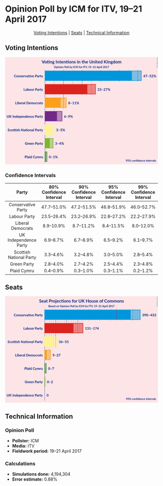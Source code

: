 # Opinion Poll by ICM for ITV, 19–21 April 2017

<p align="center"><a href="#voting-intentions">Voting Intentions</a> | <a href="#seats">Seats</a> | <a href="#technical-information">Technical Information</a></p>

## Voting Intentions

![Graph with voting intentions not yet produced](2017-04-21-ICM.png "Voting Intentions")

### Confidence Intervals

| Party | 80% Confidence Interval | 90% Confidence Interval | 95% Confidence Interval | 99% Confidence Interval |
|:-----:|:-----------------------:|:-----------------------:|:-----------------------:|:-----------------------:|
| Conservative Party | 47.7–51.0% |47.2–51.5% |46.8–51.9% |46.0–52.7% |
| Labour Party | 23.5–26.4% |23.2–26.9% |22.8–27.2% |22.2–27.9% |
| Liberal Democrats | 8.9–10.9% |8.7–11.2% |8.4–11.5% |8.0–12.0% |
| UK Independence Party | 6.9–8.7% |6.7–8.9% |6.5–9.2% |6.1–9.7% |
| Scottish National Party | 3.3–4.6% |3.2–4.8% |3.0–5.0% |2.8–5.4% |
| Green Party | 2.8–4.0% |2.7–4.2% |2.5–4.4% |2.3–4.8% |
| Plaid Cymru | 0.4–0.9% |0.3–1.0% |0.3–1.1% |0.2–1.2% |

## Seats

![Graph with seats not yet produced](2017-04-21-ICM-seats.png "Seats")

## Technical Information

### Opinion Poll

+ **Pollster:** ICM
+ **Media:** ITV
+ **Fieldwork period:** 19–21 April 2017

### Calculations

+ **Simulations done:** 4,194,304
+ **Error estimate:** 0.88%

